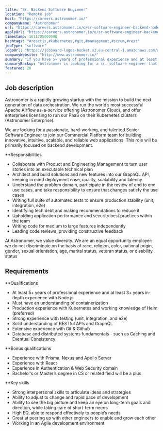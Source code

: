 ```yaml
---
title: "Sr. Backend Software Engineer"
location: "Remote job"
host: "https://careers.astronomer.io/"
companyName: "Astronomer"
url: "https://careers.astronomer.io/o/sr-software-engineer-backend-nodejs"
applyUrl: "https://careers.astronomer.io/o/sr-software-engineer-backend-nodejs/c/new"
timestamp: 1611705600000
hashtags: "#reactjs,#kubernetes,#git,#management,#scrum,#rest"
jobType: "software"
logoUrl: "https://jobboard-logos-bucket.s3.eu-central-1.amazonaws.com/astronomer"
companyWebsite: "http://www.astronomer.io/"
summary: "If you have 5+ years of professional experience and at least 3+ years in-depth experience with Node, Astronomer has a job opening for a Sr. Backend Software Engineer"
summaryBackup: "Astronomer is looking for a sr. software engineer that has experience in: #reactjs, #kubernetes, #git."
featured: 20
---
```


## Job description

Astronomer is a rapidly growing startup with the mission to build the next generation of data orchestration. We run the world’s most successful Apache Airflow as-a-service offering (Astronomer Cloud), and offer enterprises licensing to run our PaaS on their Kubernetes clusters (Astronomer Enterprise).

We are looking for a passionate, hard-working, and talented Senior Software Engineer to join our Commercial Platform team for building innovative, intuitive, scalable, and reliable web applications. This role will be primarily focused on backend development.

**Responsibilities

*   Collaborate with Product and Engineering Management to turn user stories into an executable technical plan
*   Architect and build solutions and new features into our GraphQL API, keeping in mind deployment ease, quality, scalability and latency
*   Understand the problem domain, participate in the review of end to end use cases, and take responsibility to ensure that changes satisfy the use cases
*   Writing full suite of automated tests to ensure production stability (unit, integration, e2e)
*   Identifying tech debt and making recommendations to reduce it
*   Upholding application performance and security best practices within the team
*   Writing code for medium to large features independently
*   Leading code reviews, providing constructive feedback

At Astronomer, we value diversity. We are an equal opportunity employer: we do not discriminate on the basis of race, religion, color, national origin, gender, sexual orientation, age, marital status, veteran status, or disability status

## Requirements

**Qualifications

*   At least 5+ years of professional experience and at least 3+ years in-depth experience with Node.js
*   Must have an understanding of containerization
*   Production experience with Kubernetes and working knowledge of Helm (preferred)
*   Strong experience with testing (unit, integration, and e2e)
*   Solid understanding of RESTful APIs and GraphQL
*   Extensive experience with Git & Github
*   Database and distributed systems fundamentals - such as Caching and Eventual Consistency

**Bonus qualifications

*   Experience with Prisma, Nexus and Apollo Server
*   Experience with React
*   Experience in Authentication & Web Security domain
*   Bachelor’s or Master’s degree in CS or related field will be a plus

**Key skills

*   Strong interpersonal skills to articulate ideas and strategies
*   Ability to adjust to change and rapid pace of development
*   Ability to see the big picture and keep an eye on long-term goals and direction, while taking care of short-term needs
*   High EQ, able to respond effectively to people’s needs
*   Great at peering up with other engineers to enable and grow each other
*   Working in an Agile development environment
